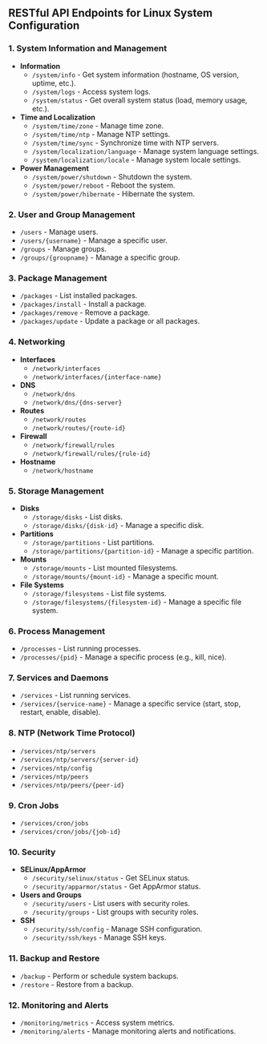 ## **RESTful API Endpoints for Linux System Configuration**

### **1. System Information and Management**
- **Information**
  - `/system/info` - Get system information (hostname, OS version, uptime, etc.).
  - `/system/logs` - Access system logs.
  - `/system/status` - Get overall system status (load, memory usage, etc.).
- **Time and Localization**
  - `/system/time/zone` - Manage time zone.
  - `/system/time/ntp` - Manage NTP settings.
  - `/system/time/sync` - Synchronize time with NTP servers.
  - `/system/localization/language` - Manage system language settings.
  - `/system/localization/locale` - Manage system locale settings.
- **Power Management**
  - `/system/power/shutdown` - Shutdown the system.
  - `/system/power/reboot` - Reboot the system.
  - `/system/power/hibernate` - Hibernate the system.

### **2. User and Group Management**
- `/users` - Manage users.
- `/users/{username}` - Manage a specific user.
- `/groups` - Manage groups.
- `/groups/{groupname}` - Manage a specific group.

### **3. Package Management**
- `/packages` - List installed packages.
- `/packages/install` - Install a package.
- `/packages/remove` - Remove a package.
- `/packages/update` - Update a package or all packages.

### **4. Networking**
- **Interfaces**
  - `/network/interfaces`
  - `/network/interfaces/{interface-name}`
- **DNS**
  - `/network/dns`
  - `/network/dns/{dns-server}`
- **Routes**
  - `/network/routes`
  - `/network/routes/{route-id}`
- **Firewall**
  - `/network/firewall/rules`
  - `/network/firewall/rules/{rule-id}`
- **Hostname**
  - `/network/hostname`

### **5. Storage Management**
- **Disks**
  - `/storage/disks` - List disks.
  - `/storage/disks/{disk-id}` - Manage a specific disk.
- **Partitions**
  - `/storage/partitions` - List partitions.
  - `/storage/partitions/{partition-id}` - Manage a specific partition.
- **Mounts**
  - `/storage/mounts` - List mounted filesystems.
  - `/storage/mounts/{mount-id}` - Manage a specific mount.
- **File Systems**
  - `/storage/filesystems` - List file systems.
  - `/storage/filesystems/{filesystem-id}` - Manage a specific file system.

### **6. Process Management**
- `/processes` - List running processes.
- `/processes/{pid}` - Manage a specific process (e.g., kill, nice).

### **7. Services and Daemons**
- `/services` - List running services.
- `/services/{service-name}` - Manage a specific service (start, stop, restart, enable, disable).

### **8. NTP (Network Time Protocol)**
- `/services/ntp/servers`
- `/services/ntp/servers/{server-id}`
- `/services/ntp/config`
- `/services/ntp/peers`
- `/services/ntp/peers/{peer-id}`

### **9. Cron Jobs**
- `/services/cron/jobs`
- `/services/cron/jobs/{job-id}`

### **10. Security**
- **SELinux/AppArmor**
  - `/security/selinux/status` - Get SELinux status.
  - `/security/apparmor/status` - Get AppArmor status.
- **Users and Groups**
  - `/security/users` - List users with security roles.
  - `/security/groups` - List groups with security roles.
- **SSH**
  - `/security/ssh/config` - Manage SSH configuration.
  - `/security/ssh/keys` - Manage SSH keys.

### **11. Backup and Restore**
- `/backup` - Perform or schedule system backups.
- `/restore` - Restore from a backup.

### **12. Monitoring and Alerts**
- `/monitoring/metrics` - Access system metrics.
- `/monitoring/alerts` - Manage monitoring alerts and notifications.
